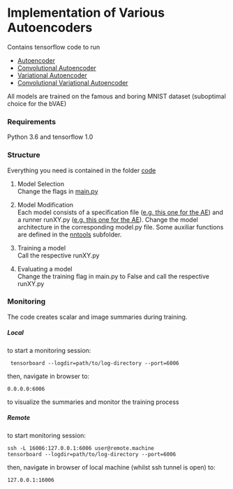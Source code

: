 # Implementation of Various Autoencoders
Contains tensorflow code to run
- [Autoencoder](code/ae)
- [Convolutional Autoencoder](code/cae)
- [Variational Autoencoder](code/vae)
- [Convolutional Variational Autoencoder](code/cvae)

All models are trained on the famous and boring MNIST dataset (suboptimal choice for the bVAE) 

### Requirements
Python 3.6 and tensorflow 1.0  

### Structure
Everything you need is contained in the folder [code](code) 
1. Model Selection  
Change the flags in [main.py](code/main.py)  
2. Model Modification  
Each model consists of a specification file  ([e.g. this one for the AE](code/ae/model.py)) and a runner runXY.py ([e.g. this one for the AE](code/ae/runAE.py)). Change the model architecture in the corresponding model.py file.
Some auxiliar functions are defined in the [nntools](code/nntools) subfolder. 

3. Training a model  
Call the respective runXY.py  
4. Evaluating a model  
Change the training flag in main.py to False and call the respective runXY.py  

### Monitoring
The code creates scalar and image summaries during training.

##### Local
to start a monitoring session:
 ```
  tensorboard --logdir=path/to/log-directory --port=6006
 ```

 then, navigate in browser to:

 ```
 0.0.0.0:6006
 ```
to visualize the summaries and monitor the training process

##### Remote
to start monitoring session:
```
ssh -L 16006:127.0.0.1:6006 user@remote.machine
tensorboard --logdir=path/to/log-directory --port=6006
```
then, navigate in browser of local machine (whilst ssh tunnel is open) to:
```
127.0.0.1:16006
```


